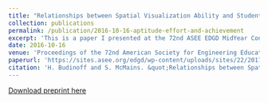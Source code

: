 ```yaml
---
title: "Relationships between Spatial Visualization Ability and Student Outcomes in a 3D Modeling Course,"
collection: publications
permalink: /publication/2016-10-16-aptitude-effort-and-achievement
excerpt: 'This is a paper I presented at the 72nd ASEE EDGD MidYear Conference in Montego Bay, Jamaica.'
date: 2016-10-16
venue: 'Proceedings of the 72nd American Society for Engineering Education Engineering Design Graphics Division MidYear Conference'
paperurl: 'https://sites.asee.org/edgd/wp-content/uploads/sites/22/2017/12/Part14-Budinoff-and-McMains.pdf'
citation: 'H. Budinoff and S. McMains. &quot;Relationships between Spatial Visualization Ability and Student Outcomes in a 3D Modeling Course,&quot; in <i>Proceedings of the 72nd American Society for Engineering Education Engineering Design Graphics Division MidYear Conference, Montego Bay, Jamaica, January 4-6, 2018</i>. 
---
```

[Download preprint here](http://academicpages.github.io/files/paper1.pdf)
